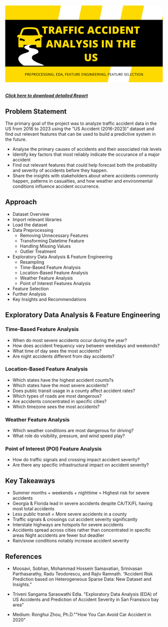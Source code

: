 <img src="images/banner.png"><br><br>

[***Click here to download detailed Report***](https://github.com/manuethomas/traffic-demo/blob/main/Report/Analysis%20of%20Traffic%20Accidents%20in%20the%20US.pdf)

## Problem Statement

The primary goal of the project was to analyze traffic accident data in the US from 2016 to 2023 using the ”US Accident (2016-2023)” dataset and find out relevant features that can be used to build a predictive system in the future.

- Analyse the primary causes of accidents and their associated risk levels
- Identify key factors that most reliably indicate the occurance of a major accident
- Find out relevant features that could help forecast both the probability and severity of accidents before they happen.
- Share the insights with stakeholders about where accidents commonly happen, patterns in casualties, and how weather and environmental conditions influence accident occurrence.

## Approach

- Dataset Overview
- Import relevant libraries
- Load the dataset
- Data Preprocessing 
    - Removing Unnecessary Features
    - Transforming Datetime Feature
    - Handling Missing Values
    - Outlier Treatment
- Exploratory Data Analysis & Feature Engineering
    - Resampling
    - Time-Based Feature Analysis
    - Location-Based Feature Analysis
    - Weather Feature Analysis
    - Point of Interest Features Analysis
- Feature Selection
- Further Analysis
- Key Insights and Recommendations

## Exploratory Data Analysis & Feature Engineering

### Time-Based Feature Analysis

- When do most severe accidents occur during the year? 
- How does accident frequency vary between weekdays and weekends?
- What time of day sees the most accidents?
- Are night accidents different from day accidents? 

### Location-Based Feature Analysis

- Which states have the highest accident counts?s
- Which states have the most severe accidents?
- Does public transit usage in a county affect accident rates?
- Which types of roads are most dangerous?
- Are accidents concentrated in specific cities?
- Which timezone sees the most accidents?

### Weather Feature Analysis

- Which weather conditions are most dangerous for driving?
- What role do visibility, pressure, and wind speed play?

### Point of Interest (POI) Feature Analysis

- How do traffic signals and crossing impact accident severity?
- Are there any specific infrastructural impact on accident severity?

## Key Takeaways

- Summer months + weekends + nighttime = Highest risk for severe accidents
- Georgia & Florida lead in severe accidents despite CA/TX/FL having most total accidents
- Less public transit = More severe accidents in a county
- Traffic signals & crossings cut accident severity significantly
- Interstate highways are hotspots for severe accidents
- Accidents spread across cities rather than concentrated in specific areas
Night accidents are fewer but deadlier
- Rain/snow conditions notably increase accident severity

## References

- Moosavi, Sobhan, Mohammad Hossein Samavatian, Srinivasan Parthasarathy, Radu Teodorescu, and Rajiv Ramnath. “Accident Risk Prediction based on Heterogeneous Sparse Data: New Dataset and Insights.”

- Triveni Sangama Saraswathi Edla. "Exploratory Data Analysis (EDA) of US Accidents and Prediction of Accident Severity in San Fransisco bay area"

- Medium: Ronghui Zhou, Ph.D.""How You Can Avoid Car Accident in 2020"